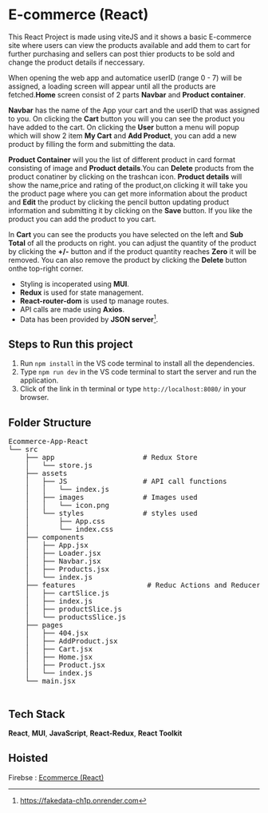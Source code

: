 # E-commerce (React)

This React Project is made using viteJS and it shows a basic E-commerce site where users can view the products available and add them to cart for further purchasing and sellers can post thier products  to be sold and change  the product details if neccessary. 

When opening the web app and automatice userID (range 0 - 7) will be assigned, a loading screen will appear until all the products are fetched.**Home** screen consist of 2 parts **Navbar** and **Product container**.

 **Navbar** has the name of  the App your cart and the userID that was assigned to you. On clicking the  **Cart** button you will you can see the product you have added to the cart. On clicking the **User** button a menu will popup which will show 2 item **My Cart** and **Add Product**, you can add a new product by filling the form and submitting the data.

 **Product Container** will you the list of different product in card format consisting of image and **Product details**.You can **Delete** products from the product conatiner by clicking on the trashcan icon. **Product details** will show the name,price and rating of the product,on clicking it will take you the product page where you can get more information about the product and **Edit** the product by clicking the pencil button updating product information and submitting it by clicking on the **Save** button. If you like the product you can add the product to you cart.

 In **Cart** you can see the products you have selected on the left and **Sub Total** of all the products on right. you  can adjust the quantity of the product by clicking the **+/-** button and  if the product quantity reaches  **Zero** it  will be removed. You can also remove the product by clicking the **Delete** button onthe top-right corner.

*  Styling is incoperated using **MUI**.
*  **Redux** is used for state management.
*  **React-router-dom** is used tp manage routes.
*  API calls are made using **Axios**.
*  Data has been provided by **JSON server**[^1].

## Steps to Run this project

1. Run ``npm install`` in the VS code terminal to  install all the dependencies.
2. Type ``npm run dev`` in the VS code terminal to start the server and run the application.
3. Click of the link in th terminal or type  ``http://localhost:8080/`` in your browser.


## Folder Structure
<pre>
Ecommerce-App-React
└── src
    ├── app                     # Redux Store
    │   └── store.js
    ├── assets
    │   ├── JS                  # API call functions
    │   │   └── index.js
    │   ├── images              # Images used
    │   │   └── icon.png
    │   └── styles              # styles used
    │       ├── App.css
    │       └── index.css
    ├── components              
    │   ├── App.jsx
    │   ├── Loader.jsx
    │   ├── Navbar.jsx
    │   ├── Products.jsx
    │   └── index.js
    ├── features                 # Reduc Actions and Reducers
    │   ├── cartSlice.js
    │   ├── index.js
    │   ├── productSlice.js
    │   └── productsSlice.js
    ├── pages
    │   ├── 404.jsx
    │   ├── AddProduct.jsx
    │   ├── Cart.jsx
    │   ├── Home.jsx
    │   ├── Product.jsx
    │   └── index.js
    └── main.jsx

</pre>

## Tech Stack

**React**, **MUI**, **JavaScript**, **React-Redux**, **React Toolkit**

## Hoisted

Firebse : [Ecommerce (React)](https://react-ecommerce-51d79.firebaseapp.com/)

[^1]: https://fakedata-ch1p.onrender.com
